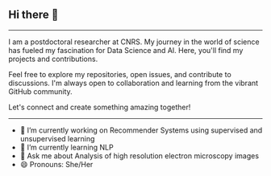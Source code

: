## Hi there 👋
_____________________________________________________________________________________________________________________________________________________________________
I am a postdoctoral researcher at CNRS. My journey in the world of science has fueled my fascination for Data Science and AI. Here, you'll find my projects and contributions.

Feel free to explore my repositories, open issues, and contribute to discussions. I'm always open to collaboration and learning from the vibrant GitHub community.

Let's connect and create something amazing together!

___________________________________________________________________________________________________________________________________________________________________



- 🔭 I’m currently working on Recommender Systems using supervised and unsupervised learning
- 🌱 I’m currently learning NLP
- 💬 Ask me about Analysis of high resolution electron microscopy images
- 😄 Pronouns: She/Her

<!--
**Sruthimohan05/Sruthimohan05** is a ✨ _special_ ✨ repository because its `README.md` (this file) appears on your GitHub profile.

Here are some ideas to get you started:

- 🔭 I’m currently working on ...
- 🌱 I’m currently learning ...
- 👯 I’m looking to collaborate on ...
- 🤔 I’m looking for help with ...
- 💬 Ask me about ...
- 📫 How to reach me: ...
- 😄 Pronouns: ...
- ⚡ Fun fact: ...
-->
